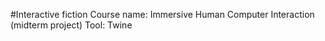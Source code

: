 #Interactive fiction
Course name: Immersive Human Computer Interaction (midterm project)
Tool: Twine
